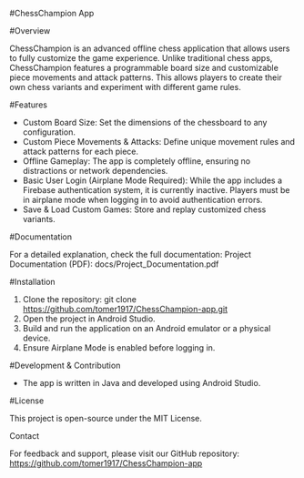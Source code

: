 #ChessChampion App

#Overview

ChessChampion is an advanced offline chess application that allows users to fully customize the game experience. Unlike traditional chess apps, ChessChampion features a programmable board size and customizable piece movements and attack patterns. This allows players to create their own chess variants and experiment with different game rules.

#Features

- Custom Board Size: Set the dimensions of the chessboard to any configuration.
- Custom Piece Movements & Attacks: Define unique movement rules and attack patterns for each piece.
- Offline Gameplay: The app is completely offline, ensuring no distractions or network dependencies.
- Basic User Login (Airplane Mode Required): While the app includes a Firebase authentication system, it is currently inactive. Players must be in airplane mode when logging in to avoid authentication errors.
- Save & Load Custom Games: Store and replay customized chess variants.

#Documentation

For a detailed explanation, check the full documentation:
Project Documentation (PDF): docs/Project_Documentation.pdf

#Installation

1. Clone the repository:
   git clone https://github.com/tomer1917/ChessChampion-app.git
2. Open the project in Android Studio.
3. Build and run the application on an Android emulator or a physical device.
4. Ensure Airplane Mode is enabled before logging in.

#Development & Contribution

- The app is written in Java and developed using Android Studio.



#License

This project is open-source under the MIT License.

Contact

For feedback and support, please visit our GitHub repository: https://github.com/tomer1917/ChessChampion-app


